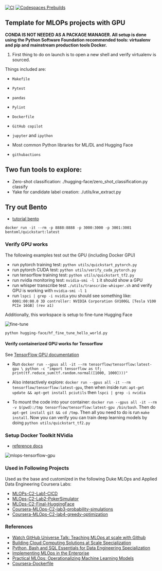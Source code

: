 [![CI](https://github.com/nogibjj/mlops-template/actions/workflows/cicd.yml/badge.svg?branch=GPU)](https://github.com/nogibjj/mlops-template/actions/workflows/cicd.yml)
[![Codespaces Prebuilds](https://github.com/nogibjj/mlops-template/actions/workflows/codespaces/create_codespaces_prebuilds/badge.svg?branch=GPU)](https://github.com/nogibjj/mlops-template/actions/workflows/codespaces/create_codespaces_prebuilds)

## Template for MLOPs projects with GPU

**CONDA IS NOT NEEDED AS A PACKAGE MANAGER.  All setup is done using the Python Software Foundation recommended tools:  virtualenv and pip and mainstream production tools Docker.**

1. First thing to do on launch is to open a new shell and verify virtualenv is sourced.

Things included are:

* `Makefile`

* `Pytest`

* `pandas`

* `Pylint`

* `Dockerfile`

* `GitHub copilot`

* `jupyter` and `ipython` 

* Most common Python libraries for ML/DL and Hugging Face

* `githubactions` 

## Two fun tools to explore:

* Zero-shot classification:  ./hugging-face/zero_shot_classification.py classify
* Yake for candidate label creation: ./utils/kw_extract.py

## Try out Bento

* [tutorial bento](https://docs.bentoml.org/en/latest/tutorial.html)

`docker run -it --rm -p 8888:8888 -p 3000:3000 -p 3001:3001 bentoml/quickstart:latest`

### Verify GPU works

The following examples test out the GPU (including Docker GPU)

* run pytorch training test: `python utils/quickstart_pytorch.py`
* run pytorch CUDA test: `python utils/verify_cuda_pytorch.py`
* run tensorflow training test: `python utils/quickstart_tf2.py`
* run nvidia monitoring test: `nvidia-smi -l 1` it should show a GPU
* run whisper transcribe test `./utils/transcribe-whisper.sh` and verify GPU is working with `nvidia-smi -l 1`
* run `lspci | grep -i nvidia` you should see something like:  `0001:00:00.0 3D controller: NVIDIA Corporation GV100GL [Tesla V100 PCIe 16GB] (rev a1)`


Additionally, this workspace is setup to fine-tune Hugging Face

![fine-tune](https://user-images.githubusercontent.com/58792/195709866-121f994e-3531-493b-99af-c3266c4e28ea.jpg)


`python hugging-face/hf_fine_tune_hello_world.py` 

#### Verify containerized GPU works for Tensorflow

See [TensorFlow GPU documentation](https://www.tensorflow.org/install/docker)
* Run `docker run --gpus all -it --rm tensorflow/tensorflow:latest-gpu \
   python -c "import tensorflow as tf; print(tf.reduce_sum(tf.random.normal([1000, 1000])))"`

* Also interactively explore:  `docker run --gpus all -it --rm tensorflow/tensorflow:latest-gpu`, then when inside run:
`apt-get update && apt-get install pciutils` then `lspci | grep -i nvidia`

* To mount the code into your container:  `docker run --gpus all -it --rm -v $(pwd):/tmp tensorflow/tensorflow:latest-gpu /bin/bash`.  Then do `apt-get install git && cd /tmp`.  Then all you need to do is run `make install`.  Now you can verify you can train deep learning models by doing `python utils/quickstart_tf2.py`

### Setup Docker Toolkit NVidia

* [reference docs](https://docs.nvidia.com/datacenter/cloud-native/container-toolkit/install-guide.html#install-guide)

![mlops-tensorflow-gpu](https://user-images.githubusercontent.com/58792/206875904-114b4cf0-879d-497b-8690-267dac8b222d.jpg)



### Used in Following Projects

Used as the base and customized in the following Duke MLOps and Applied Data Engineering Coursera Labs:

* [MLOPs-C2-Lab1-CICD](https://github.com/nogibjj/Coursera-MLOPs-Foundations-Lab-1-CICD)
* [MLOps-C2-Lab2-PokerSimulator](https://github.com/nogibjj/Coursera-MLOPs-Foundations-Lab-2-poker-simulator)
* [MLOps-C2-Final-HuggingFace](https://github.com/nogibjj/Coursera-MLOps-C2-Final-HuggingFace)
* [Coursera-MLOps-C2-lab3-probability-simulations](Coursera-MLOps-C2-lab3-probability-simulations)
* [Coursera-MLOps-C2-lab4-greedy-optimization](https://github.com/nogibjj/Coursera-MLOps-C2-lab4-greedy-optimization)
### References

* [Watch GitHub Universe Talk:  Teaching MLOps at scale with Github](https://watch.githubuniverse.com/on-demand/ec17cbb3-0a89-4764-90a5-9debb58515f8)
* [Building Cloud Computing Solutions at Scale Specialization](https://www.coursera.org/specializations/building-cloud-computing-solutions-at-scale)
* [Python, Bash and SQL Essentials for Data Engineering Specialization](https://www.coursera.org/learn/web-app-command-line-tools-for-data-engineering-duke)
* [Implementing MLOps in the Enterprise](https://learning.oreilly.com/library/view/implementing-mlops-in/9781098136574/)
* [Practical MLOps: Operationalizing Machine Learning Models](https://www.amazon.com/Practical-MLOps-Operationalizing-Machine-Learning/dp/1098103017)
* [Coursera-Dockerfile](https://gist.github.com/noahgift/82a34d56f0a8f347865baaa685d5e98d)
